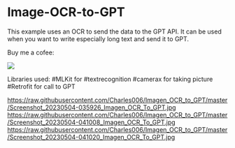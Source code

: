 # Image-OCR-to-GPT

This example uses an OCR to send the data to the GPT API. It can be used when you want to write especially long text and send it to GPT.

Buy me a cofee: 

<a href="https://www.buymeacoffee.com/Charles006"><img src="https://img.buymeacoffee.com/button-api/?text=Buy me a coffee&emoji=&slug=kashifmehmood&button_colour=FFDD00&font_colour=000000&font_family=Cookie&outline_colour=000000&coffee_colour=ffffff" /></a>


Libraries used:
#MLKit for #textrecognition
#camerax for taking picture
#Retrofit for call to GPT

https://raw.githubusercontent.com/Charles006/Imagen_OCR_to_GPT/master/Screenshot_20230504-035926_Imagen_OCR_To_GPT.jpg
https://raw.githubusercontent.com/Charles006/Imagen_OCR_to_GPT/master/Screenshot_20230504-041008_Imagen_OCR_To_GPT.jpg
https://raw.githubusercontent.com/Charles006/Imagen_OCR_to_GPT/master/Screenshot_20230504-041020_Imagen_OCR_To_GPT.jpg




